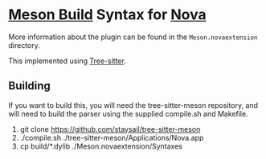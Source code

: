 # [Meson Build][1] Syntax for [Nova][2]

More information about the plugin can be found in the
`Meson.novaextension` directory.

This implemented using [Tree-sitter][3].

## Building

If you want to build this, you will need the tree-sitter-meson
repository, and will need to build the parser using the
supplied compile.sh and Makefile.

1. git clone https://github.com/staysail/tree-sitter-meson
2. ./compile.sh ./tree-sitter-meson/Applications/Nova.app
3. cp build/*.dylib ./Meson.novaextension/Syntaxes

[1]: https://mesonbuild.com "Meson Build website"
[2]: https://nova.app "Nova website"
[3]: https://tree-sitter.github.io "Tree-sitter website"